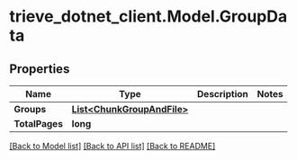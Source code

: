# trieve_dotnet_client.Model.GroupData

## Properties

Name | Type | Description | Notes
------------ | ------------- | ------------- | -------------
**Groups** | [**List&lt;ChunkGroupAndFile&gt;**](ChunkGroupAndFile.md) |  | 
**TotalPages** | **long** |  | 

[[Back to Model list]](../README.md#documentation-for-models) [[Back to API list]](../README.md#documentation-for-api-endpoints) [[Back to README]](../README.md)

